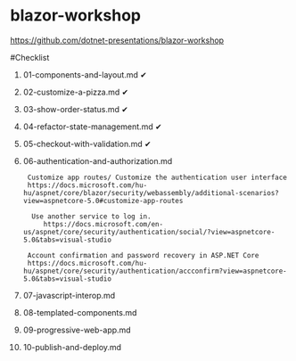 # blazor-workshop
https://github.com/dotnet-presentations/blazor-workshop

#Checklist

1. 01-components-and-layout.md ✔
2. 02-customize-a-pizza.md ✔
3. 03-show-order-status.md ✔
4. 04-refactor-state-management.md ✔
5. 05-checkout-with-validation.md ✔
6. 06-authentication-and-authorization.md  
        
        Customize app routes/ Customize the authentication user interface 
        https://docs.microsoft.com/hu-hu/aspnet/core/blazor/security/webassembly/additional-scenarios?view=aspnetcore-5.0#customize-app-routes

         Use another service to log in.
            https://docs.microsoft.com/en-us/aspnet/core/security/authentication/social/?view=aspnetcore-5.0&tabs=visual-studio

        Account confirmation and password recovery in ASP.NET Core
        https://docs.microsoft.com/hu-hu/aspnet/core/security/authentication/accconfirm?view=aspnetcore-5.0&tabs=visual-studio

      
    
8. 07-javascript-interop.md
9. 08-templated-components.md
10. 09-progressive-web-app.md
11. 10-publish-and-deploy.md
